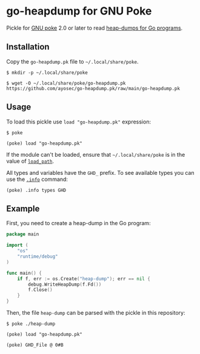 # go-heapdump for GNU Poke

Pickle for [GNU poke][poke] 2.0 or later to read [heap-dumps for Go programs][heapdump].


## Installation

Copy the `go-heapdump.pk` file to `~/.local/share/poke`.

```console
$ mkdir -p ~/.local/share/poke

$ wget -O ~/.local/share/poke/go-heapdump.pk https://github.com/ayosec/go-heapdump.pk/raw/main/go-heapdump.pk
```


## Usage

To load this pickle use `load "go-heapdump.pk"` expression:

    $ poke

    (poke) load "go-heapdump.pk"

If the module can't be loaded, ensure that  `~/.local/share/poke` is in the
value of [`load_path`][poke-modules].

All types and variables have the `GHD_` prefix. To see available types you can
use the [`.info`][poke-info] command:

    (poke) .info types GHD


## Example

First, you need to create a heap-dump in the Go program:

```go
package main

import (
	"os"
	"runtime/debug"
)

func main() {
	if f, err := os.Create("heap-dump"); err == nil {
		debug.WriteHeapDump(f.Fd())
		f.Close()
	}
}
```

Then, the file `heap-dump` can be parsed with the pickle in this repository:

    $ poke ./heap-dump

    (poke) load "go-heapdump.pk"

    (poke) GHD_File @ 0#B





[heapdump]: https://github.com/golang/go/wiki/heapdump15-through-heapdump17
[poke-info]: https://www.jemarch.net/poke-2.3-manual/html_node/info-command.html
[poke-modules]: https://www.jemarch.net/poke-2.3-manual/html_node/Loading-pickles-as-Modules.html
[poke]: https://www.gnu.org/software/poke/
